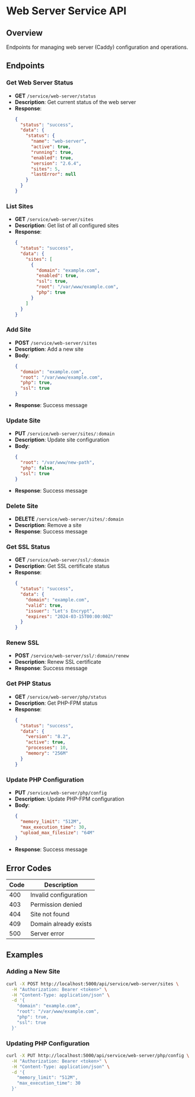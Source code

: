 # Web Server Service API

## Overview
Endpoints for managing web server (Caddy) configuration and operations.

## Endpoints

### Get Web Server Status
- **GET** `/service/web-server/status`
- **Description**: Get current status of the web server
- **Response**:
  ```json
  {
    "status": "success",
    "data": {
      "status": {
        "name": "web-server",
        "active": true,
        "running": true,
        "enabled": true,
        "version": "2.6.4",
        "sites": 5,
        "lastError": null
      }
    }
  }
  ```

### List Sites
- **GET** `/service/web-server/sites`
- **Description**: Get list of all configured sites
- **Response**:
  ```json
  {
    "status": "success",
    "data": {
      "sites": [
        {
          "domain": "example.com",
          "enabled": true,
          "ssl": true,
          "root": "/var/www/example.com",
          "php": true
        }
      ]
    }
  }
  ```

### Add Site
- **POST** `/service/web-server/sites`
- **Description**: Add a new site
- **Body**:
  ```json
  {
    "domain": "example.com",
    "root": "/var/www/example.com",
    "php": true,
    "ssl": true
  }
  ```
- **Response**: Success message

### Update Site
- **PUT** `/service/web-server/sites/:domain`
- **Description**: Update site configuration
- **Body**:
  ```json
  {
    "root": "/var/www/new-path",
    "php": false,
    "ssl": true
  }
  ```
- **Response**: Success message

### Delete Site
- **DELETE** `/service/web-server/sites/:domain`
- **Description**: Remove a site
- **Response**: Success message

### Get SSL Status
- **GET** `/service/web-server/ssl/:domain`
- **Description**: Get SSL certificate status
- **Response**:
  ```json
  {
    "status": "success",
    "data": {
      "domain": "example.com",
      "valid": true,
      "issuer": "Let's Encrypt",
      "expires": "2024-03-15T00:00:00Z"
    }
  }
  ```

### Renew SSL
- **POST** `/service/web-server/ssl/:domain/renew`
- **Description**: Renew SSL certificate
- **Response**: Success message

### Get PHP Status
- **GET** `/service/web-server/php/status`
- **Description**: Get PHP-FPM status
- **Response**:
  ```json
  {
    "status": "success",
    "data": {
      "version": "8.2",
      "active": true,
      "processes": 10,
      "memory": "256M"
    }
  }
  ```

### Update PHP Configuration
- **PUT** `/service/web-server/php/config`
- **Description**: Update PHP-FPM configuration
- **Body**:
  ```json
  {
    "memory_limit": "512M",
    "max_execution_time": 30,
    "upload_max_filesize": "64M"
  }
  ```
- **Response**: Success message

## Error Codes

| Code | Description |
|------|-------------|
| 400 | Invalid configuration |
| 403 | Permission denied |
| 404 | Site not found |
| 409 | Domain already exists |
| 500 | Server error |

## Examples

### Adding a New Site
```bash
curl -X POST http://localhost:5000/api/service/web-server/sites \
  -H "Authorization: Bearer <token>" \
  -H "Content-Type: application/json" \
  -d '{
    "domain": "example.com",
    "root": "/var/www/example.com",
    "php": true,
    "ssl": true
  }'
```

### Updating PHP Configuration
```bash
curl -X PUT http://localhost:5000/api/service/web-server/php/config \
  -H "Authorization: Bearer <token>" \
  -H "Content-Type: application/json" \
  -d '{
    "memory_limit": "512M",
    "max_execution_time": 30
  }'
``` 